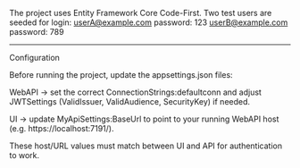 The project uses Entity Framework Core Code-First.
Two test users are seeded for login:
userA@example.com password: 123
userB@example.com password: 789
**************************************************
Configuration

Before running the project, update the appsettings.json files:

WebAPI → set the correct ConnectionStrings:defaultconn and adjust JWTSettings (ValidIssuer, ValidAudience, SecurityKey) if needed.

UI → update MyApiSettings:BaseUrl to point to your running WebAPI host (e.g. https://localhost:7191/).

These host/URL values must match between UI and API for authentication to work.
